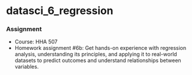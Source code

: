 # datasci_6_regression

### Assignment
- Course: HHA 507
- Homework assignment #6b: Get hands-on experience with regression analysis, understanding its principles, and applying it to real-world datasets to predict outcomes and understand relationships between variables.
